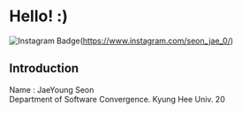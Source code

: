 # Hello! :)
![Instagram Badge](http://img.shields.io/badge/Instagram-#E4405F?style=flat-square&logo=Instagram&link=https://www.instagram.com/seon_jae_0/)(https://www.instagram.com/seon_jae_0/)
## Introduction
Name : JaeYoung Seon<br>
Department of Software Convergence. Kyung Hee Univ. 20

<!--
**tjswodud/tjswodud** is a ✨ _special_ ✨ repository because its `README.md` (this file) appears on your GitHub profile.

Here are some ideas to get you started:

- 🔭 I’m currently working on ...
- 🌱 I’m currently learning ...
- 👯 I’m looking to collaborate on ...
- 🤔 I’m looking for help with ...
- 💬 Ask me about ...
- 📫 How to reach me: ...
- 😄 Pronouns: ...
- ⚡ Fun fact: ...
-->
